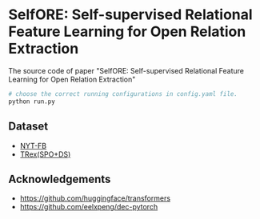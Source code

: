 # SelfORE: Self-supervised Relational Feature Learning for Open Relation Extraction
The source code of paper "SelfORE: Self-supervised Relational Feature Learning for Open Relation Extraction"

```python
# choose the correct running configurations in config.yaml file.
python run.py
```

## Dataset
* [NYT-FB](https://github.com/diegma/relation-autoencoder/blob/master/data-sample.txt)
* [TRex(SPO+DS)](https://hadyelsahar.github.io/t-rex/)

## Acknowledgements
* https://github.com/huggingface/transformers
* https://github.com/eelxpeng/dec-pytorch
